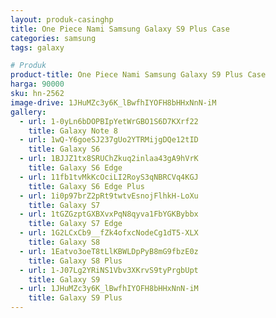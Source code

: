 ```yaml
---
layout: produk-casinghp
title: One Piece Nami Samsung Galaxy S9 Plus Case
categories: samsung
tags: galaxy

# Produk
product-title: One Piece Nami Samsung Galaxy S9 Plus Case
harga: 90000
sku: hn-2562
image-drive: 1JHuMZc3y6K_lBwfhIYOFH8bHHxNnN-iM
gallery:
  - url: 1-0yLn6bDOPBIpYetWrGBO1S6D7KXrf22
    title: Galaxy Note 8
  - url: 1wQ-Y6goeSJ237gUo2YTRMijgDQe12tID
    title: Galaxy S6
  - url: 1BJJZ1tx8SRUChZkuq2inlaa43gA9hVrK
    title: Galaxy S6 Edge
  - url: 11fb1tvMkKcOciLI2RoyS3qNBRCVq4KGJ
    title: Galaxy S6 Edge Plus
  - url: 1i0p97brZ2pRt9twtvEsnojFlhkH-LoXu
    title: Galaxy S7
  - url: 1tGZGzptGXBXvxPqN8qyva1FbYGKBybbx
    title: Galaxy S7 Edge
  - url: 1G2LCxCb9__fZk4ofxcNodeCg1dT5-XLX
    title: Galaxy S8
  - url: 1Eatvo3oeT8tLlKBWLDpPyB8mG9fbzE0z
    title: Galaxy S8 Plus
  - url: 1-J07Lg2YRiNS1Vbv3XKrvS9tyPrgbUpt
    title: Galaxy S9
  - url: 1JHuMZc3y6K_lBwfhIYOFH8bHHxNnN-iM
    title: Galaxy S9 Plus
---
```

